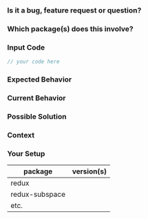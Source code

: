 <!---
Thanks for contributing to this redux-subspace! Before you submit, please read the following:

Search open/closed issues before submitting since someone might have asked the same thing before!
-->

### Is it a bug, feature request or question?

<!--- Provide a general summary of the issue in the title above -->

### Which package(s) does this involve?

<!--- Please postfix the title above with packages like so: "{TITLE} [package-1, package-2]" -->

### Input Code

<!--- If you're describing a bug, please let us know which sample code reproduces your problem -->
<!--- Links to standalone repos or code sandboxes (https://codesandbox.io/ is great for this) are  also welcome -->

```js
// your code here
```

### Expected Behavior

<!--- If you're describing a bug, tell us what should happen -->
<!--- If you're suggesting a change/improvement, tell us how it should work -->

### Current Behavior

<!--- If describing a bug, tell us what happens instead of the expected behavior -->
<!--- If suggesting a change/improvement, explain the difference from current behavior -->

### Possible Solution

<!--- Not obligatory, but suggest a fix/reason for the bug, or ideas how to implement the addition or change -->

### Context

<!--- How has this issue affected you? What are you trying to accomplish? -->
<!--- Providing context helps us come up with a solution that is most useful in the real world -->

### Your Setup

<!--- Include as many relevant details about the setup you're using -->
<!--- How you setup the store, what middleware/enhancers you're using, which versions of packages are involved -->

| package        | version(s)
| ---------------| -------
| redux          |  
| redux-subspace |
| etc.           | 
